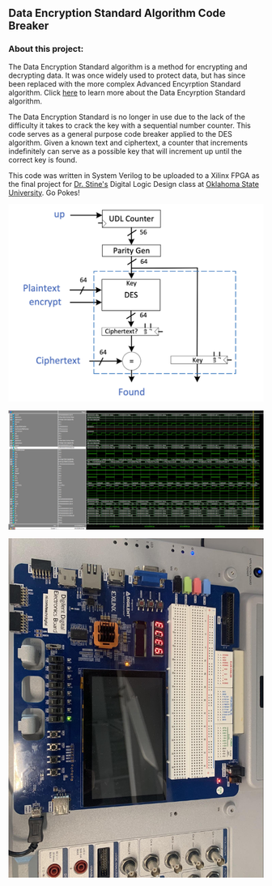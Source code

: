 ## Data Encryption Standard Algorithm Code Breaker

### About this project:

The Data Encryption Standard algorithm is a method for encrypting and decrypting data. It was once widely used to protect data, but has since been replaced with the more complex Advanced Encyrption Standard algorithm. Click [here](https://page.math.tu-berlin.de/~kant/teaching/hess/krypto-ws2006/des.htm) to learn more about the Data Encyrption Standard algorithm. 

The Data Encryption Standard is no longer in use due to the lack of the difficulty it takes to crack the key with a sequential number counter. This code serves as a general purpose code breaker applied to the DES algorithm. Given a known text and ciphertext, a counter that increments indefinitely can serve as a possible key that will increment up until the correct key is found. 

This code was written in System Verilog to be uploaded to a Xilinx FPGA as the final project for [Dr. Stine's](https://experts.okstate.edu/james.stine) Digital Logic Design class at [Oklahoma State University](https://go.okstate.edu/). Go Pokes!
 
![Datapath diagram (Credit: Dr. Stine):](https://github.com/TylerGraham74/DLD-DES-Code-Breaker/blob/gh-pages/Screen%20Shot%202022-04-29%20at%202.16.34%20PM.png) 
 
![Cracker finding the correct key:](https://github.com/TylerGraham74/DLD-DES-Code-Breaker/blob/gh-pages/image6.png)

![Xilinx FPGA Implementation:](https://github.com/TylerGraham74/DLD-DES-Code-Breaker/blob/gh-pages/image5.jpg)

